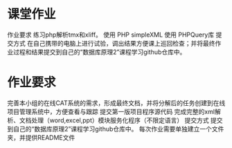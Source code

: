 # 课堂作业
作业要求
练习php解析tmx和xliff。
使用 PHP simpleXML
使用 PHPQuery库
提交方式
在自己携带的电脑上进行试验，调出结果方便课上巡回检查；并将最终作业过程和结果提交到自己的“数据库原理2”课程学习github仓库中。

# 作业要求
完善本小组的在线CAT系统的需求，形成最终文档，并将分解后的任务创建到在线项目管理系统中，方便查看与跟踪
提交第一版项目程序源代码
完成完整的xml解析、文档处理（word,excel,ppt）模块服务化程序（不限定语言）
提交方式
提交到自己的“数据库原理2”课程学习github仓库中。
每次作业需要单独建立一个文件夹，并提供README文件
